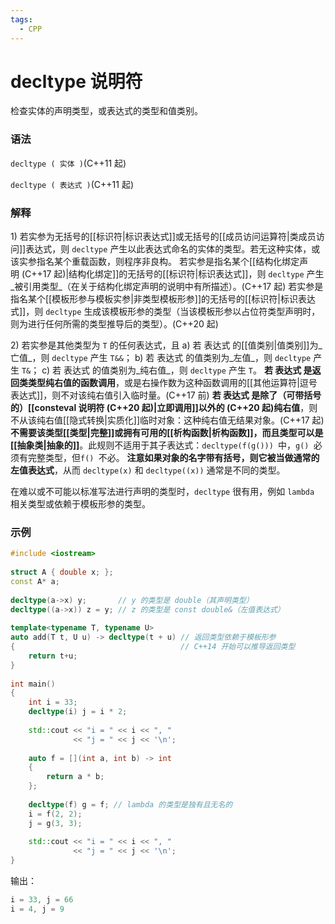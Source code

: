 ```yaml
---
tags:
  - CPP
---
```


# decltype 说明符

检查实体的声明类型，或表达式的类型和值类别。

### 语法

`decltype ( 实体 )`(C++11 起)

`decltype ( 表达式 )`(C++11 起)

### 解释

1) 若实参为无括号的[[标识符|标识表达式]]或无括号的[[成员访问运算符|类成员访问]]表达式，则 `decltype` 产生以此表达式命名的实体的类型。若无这种实体，或该实参指名某个重载函数，则程序非良构。
	若实参是指名某个[[结构化绑定声明 (C++17 起)|结构化绑定]]的无括号的[[标识符|标识表达式]]，则 `decltype` 产生_被引用类型_（在关于结构化绑定声明的说明中有所描述）。(C++17 起)
	若实参是指名某个[[模板形参与模板实参|非类型模板形参]]的无括号的[[标识符|标识表达式]]，则 `decltype` 生成该模板形参的类型（当该模板形参以占位符类型声明时，则为进行任何所需的类型推导后的类型）。(C++20 起)

2) 若实参是其他类型为 `T` 的任何表达式，且
	a) 若 表达式 的[[值类别|值类别]]为_亡值_，则 `decltype` 产生 `T&&`；
	b) 若 表达式 的值类别为_左值_，则 `decltype` 产生 `T&`；
	c) 若 表达式 的值类别为_纯右值_，则 `decltype` 产生 `T`。
	**若 表达式 是返回类类型纯右值的函数调用**，或是右操作数为这种函数调用的[[其他运算符|逗号表达式]]，则不对该纯右值引入临时量。(C++17 前)
	**若 表达式 是除了（可带括号的）[[consteval 说明符 (C++20 起)|立即调用]]以外的 (C++20 起)纯右值**，则不从该纯右值[[隐式转换|实质化]]临时对象：这种纯右值无结果对象。(C++17 起)
	**不需要该类型[[类型|完整]]或拥有可用的[[析构函数|析构函数]]，而且类型可以是[[抽象类|抽象的]]**。此规则不适用于其子表达式：`decltype(f(g())) `中，`g() `必须有完整类型，但`f() `不必。
	**注意如果对象的名字带有括号，则它被当做通常的左值表达式**，从而 `decltype(x)` 和 `decltype((x))` 通常是不同的类型。

在难以或不可能以标准写法进行声明的类型时，`decltype` 很有用，例如 `lambda` 相关类型或依赖于模板形参的类型。

### 示例

```c++
#include <iostream>
 
struct A { double x; };
const A* a;
 
decltype(a->x) y;       // y 的类型是 double（其声明类型）
decltype((a->x)) z = y; // z 的类型是 const double&（左值表达式）
 
template<typename T, typename U>
auto add(T t, U u) -> decltype(t + u) // 返回类型依赖于模板形参
{                                     // C++14 开始可以推导返回类型
    return t+u;
}
 
int main() 
{
    int i = 33;
    decltype(i) j = i * 2;
 
    std::cout << "i = " << i << ", "
              << "j = " << j << '\n';
 
    auto f = [](int a, int b) -> int
    {
        return a * b;
    };
 
    decltype(f) g = f; // lambda 的类型是独有且无名的
    i = f(2, 2);
    j = g(3, 3);
 
    std::cout << "i = " << i << ", "
              << "j = " << j << '\n';
}
```

输出：

```c++
i = 33, j = 66
i = 4, j = 9
```
